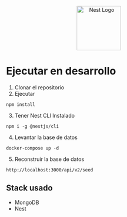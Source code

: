 <p align="center">
  <a href="http://nestjs.com/" target="blank"><img src="https://nestjs.com/img/logo-small.svg" width="120" alt="Nest Logo" /></a>
</p>

# Ejecutar en desarrollo
1. Clonar el repositorio
2. Ejecutar
```
npm install
```
3. Tener Nest CLI Instalado
```
npm i -g @nestjs/cli
```

4. Levantar la base de datos
```
docker-compose up -d
```

5. Reconstruir la base de datos
```
http://localhost:3000/api/v2/seed
```

## Stack usado
* MongoDB
* Nest

